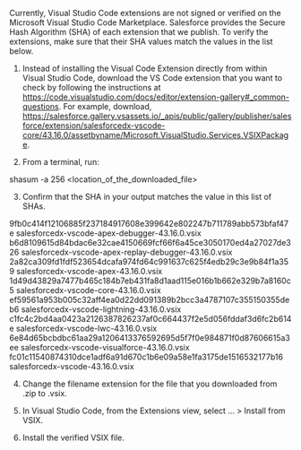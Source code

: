 Currently, Visual Studio Code extensions are not signed or verified on the
Microsoft Visual Studio Code Marketplace. Salesforce provides the Secure Hash
Algorithm (SHA) of each extension that we publish. To verify the extensions,
make sure that their SHA values match the values in the list below.

1. Instead of installing the Visual Code Extension directly from within Visual
   Studio Code, download the VS Code extension that you want to check by
   following the instructions at
   https://code.visualstudio.com/docs/editor/extension-gallery#_common-questions.
   For example, download,
   https://salesforce.gallery.vsassets.io/_apis/public/gallery/publisher/salesforce/extension/salesforcedx-vscode-core/43.16.0/assetbyname/Microsoft.VisualStudio.Services.VSIXPackage.

2. From a terminal, run:

shasum -a 256 <location_of_the_downloaded_file>

3. Confirm that the SHA in your output matches the value in this list of SHAs.

9fb0c414f12106885f237184917608e399642e802247b711789abb573bfaf47e  salesforcedx-vscode-apex-debugger-43.16.0.vsix
b6d8109615d84bdac6e32cae4150669fcf66f6a45ce3050170ed4a27027de326  salesforcedx-vscode-apex-replay-debugger-43.16.0.vsix
2a82ca309fd1fdf523654dcafa974fd64c991637c625f4edb29c3e9b84f1a359  salesforcedx-vscode-apex-43.16.0.vsix
1d49d43829a7477b465c184b7eb431fa8d1aad115e016b1b662e329b7a8160c5  salesforcedx-vscode-core-43.16.0.vsix
ef59561a953b005c32aff4ea0d22dd091389b2bcc3a4787107c355150355deb6  salesforcedx-vscode-lightning-43.16.0.vsix
c1fc4c2bd4aa0423a2126387826237af0c664437f2e5d056fddaf3d6fc2b614e  salesforcedx-vscode-lwc-43.16.0.vsix
6e84d65bcbdbc61aa29a1206413376592695d5f7f0e984871f0d87606615a3ee  salesforcedx-vscode-visualforce-43.16.0.vsix
fc01c11540874310dce1adf6a91d670c1b6e09a58e1fa3175de1516532177b16  salesforcedx-vscode-43.16.0.vsix


4. Change the filename extension for the file that you downloaded from .zip to
.vsix.

5. In Visual Studio Code, from the Extensions view, select ... > Install from
VSIX.

6. Install the verified VSIX file.
